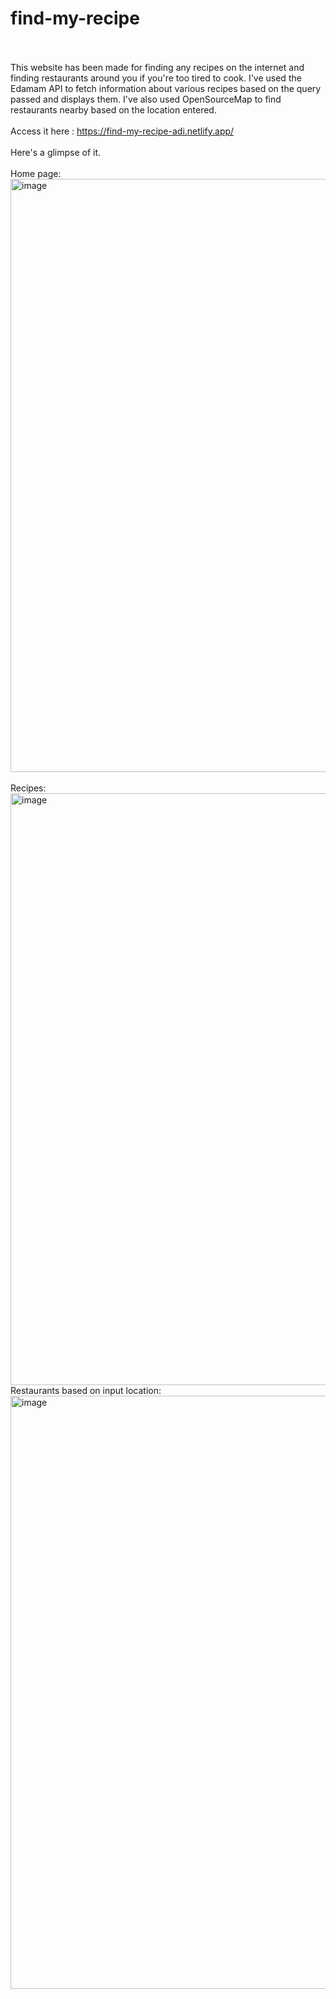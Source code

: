# find-my-recipe
<br><br>
This website has been made for finding any recipes on the internet and finding restaurants around you if you're too tired to cook. 
I've used the Edamam API to fetch information about various recipes based on the query passed and displays them. 
I've also used OpenSourceMap to find restaurants nearby based on the location entered.
<br><br>
Access it here : https://find-my-recipe-adi.netlify.app/
<br><br>
Here's a glimpse of it.
<br><br>
Home page:
<br>
<img width="949" alt="image" src="https://github.com/advika-kharat/find-my-recipe/assets/113823788/2fba5e74-1c60-4650-b730-ca4703e15318">
<br><br>
Recipes:
<br>
<img width="947" alt="image" src="https://github.com/advika-kharat/find-my-recipe/assets/113823788/ec73d45f-86aa-48c9-b3a1-b12309cbe932">
Restaurants based on input location:
<br>
<img width="949" alt="image" src="https://github.com/advika-kharat/find-my-recipe/assets/113823788/681d17fb-4d27-42f1-b466-76a180564894">
<br>
